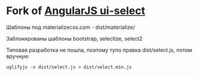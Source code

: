 # Fork of  [AngularJS ui-select](https://github.com/angular-ui/ui-select) 

Шаблоны под materializecss.com - dist/materialize/

Заблокированы шаблоны bootstrap, selectize, select2

Типовая разработка не пошла, поэтому тупо правка dist/select.js, потом вручную 

`uglifyjs -v dist/select.js > dist/select.min.js`